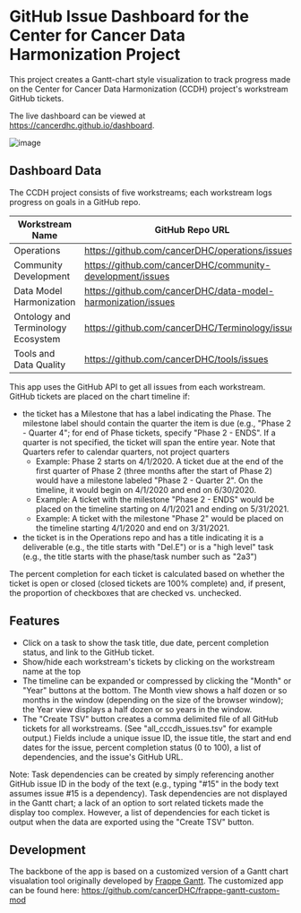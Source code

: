 # GitHub Issue Dashboard for the Center for Cancer Data Harmonization Project

This project creates a Gantt-chart style visualization to track progress made on the Center for Cancer Data Harmonization (CCDH) project's workstream GitHub tickets. 

The live dashboard can be viewed at https://cancerdhc.github.io/dashboard. 

![image](https://user-images.githubusercontent.com/67020823/121235870-2d6a2c00-c84a-11eb-88fc-6368bcfc6ac4.png)

## Dashboard Data

The CCDH project consists of five workstreams; each workstream logs progress on goals in a GitHub repo.

Workstream Name | GitHub Repo URL
--------------- | ---------------
Operations | https://github.com/cancerDHC/operations/issues
Community Development | https://github.com/cancerDHC/community-development/issues
Data Model Harmonization | https://github.com/cancerDHC/data-model-harmonization/issues
Ontology and Terminology Ecosystem | https://github.com/cancerDHC/Terminology/issues
Tools and Data Quality | https://github.com/cancerDHC/tools/issues

This app uses the GitHub API to get all issues from each workstream. GitHub tickets are placed on the chart timeline if:

- the ticket has a Milestone that has a label indicating the Phase. The milestone label should contain the quarter the item is due (e.g., "Phase 2 - Quarter 4"; for end of Phase tickets, specify "Phase 2 - ENDS". If a quarter is not specified, the ticket will span the entire year. Note that Quarters refer to calendar quarters, not project quarters 
  - Example: Phase 2 starts on 4/1/2020. A ticket due at the end of the first quarter of Phase 2 (three months after the start of Phase 2) would have a milestone labeled "Phase 2 - Quarter 2". On the timeline, it would begin on 4/1/2020 and end on 6/30/2020.
  - Example: A ticket with the milestone "Phase 2 - ENDS" would be placed on the timeline starting on 4/1/2021 and ending on 5/31/2021.
  - Example: A ticket with the milestone "Phase 2" would be placed on the timeline starting 4/1/2020 and end on 3/31/2021.  
- the ticket is in the Operations repo and has a title indicating it is a deliverable (e.g., the title starts with "Del.E") or is a "high level" task (e.g., the title starts with the phase/task number such as "2a3")

The percent completion for each ticket is calculated based on whether the ticket is open or closed (closed tickets are 100% complete) and, if present, the proportion of checkboxes that are checked vs. unchecked.

## Features

- Click on a task to show the task title, due date, percent completion status, and link to the GitHub ticket.
- Show/hide each workstream's tickets by clicking on the workstream name at the top
- The timeline can be expanded or compressed by clicking the "Month" or "Year" buttons at the bottom. The Month view shows a half dozen or so months in the window (depending on the size of the browser window); the Year view displays a half dozen or so years in the window.
- The "Create TSV" button creates a comma delimited file of all GitHub tickets for all workstreams. (See "all_cccdh_issues.tsv" for example output.) Fields include a unique issue ID, the issue title, the start and end dates for the issue, percent completion status (0 to 100), a list of dependencies, and the issue's GitHub URL. 

Note: Task dependencies can be created by simply referencing another GitHub issue ID in the body of the text (e.g., typing "#15" in the body text assumes issue #15 is a dependency). Task dependencies are not displayed in the Gantt chart; a lack of an option to sort related tickets made the display too complex. However, a list of dependencies for each ticket is output when the data are exported using the "Create TSV" button.

## Development

The backbone of the app is based on a customized version of a Gantt chart visualation tool originally developed by [Frappe Gantt](https://frappe.io/gantt). The customized app can be found here: https://github.com/cancerDHC/frappe-gantt-custom-mod
